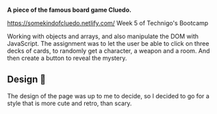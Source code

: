 **A piece of the famous board game Cluedo.**

https://somekindofcluedo.netlify.com/
Week 5 of Technigo's Bootcamp

Working with objects and arrays, and also manipulate the DOM with JavaScript. The assignment was to let the user be able to click on three decks of cards, to randomly get a character, a weapon and a room. And then create a button to reveal the mystery.

## Design 🎨

The design of the page was up to me to decide, so I decided to go for a style that is more cute and retro, than scary.
